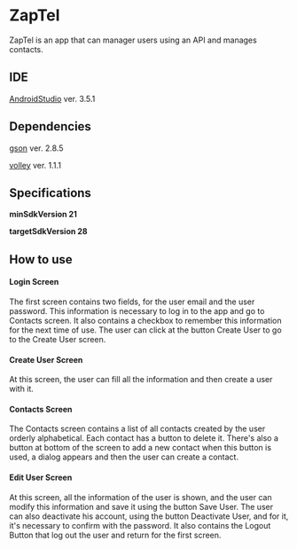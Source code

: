 # ZapTel

ZapTel is an app that can manager users using an API and manages contacts.

## IDE

[AndroidStudio](https://developer.android.com/studio) ver. 3.5.1

## Dependencies

[gson](https://github.com/google/gson) ver. 2.8.5

[volley](https://github.com/google/volley) ver. 1.1.1

## Specifications

**minSdkVersion 21**

**targetSdkVersion 28**

## How to use

#### Login Screen

The first screen contains two fields, for the user email and the user password. This information is necessary to log in to the app and go to Contacts screen.
It also contains a checkbox to remember this information for the next time of use.
The user can click at the button Create User to go to the Create User screen.


#### Create User Screen

At this screen, the user can fill all the information and then create a user with it.


#### Contacts Screen

The Contacts screen contains a list of all contacts created by the user orderly alphabetical.
Each contact has a button to delete it.
There's also a button at bottom of the screen to add a new contact when this button is used, a dialog appears and then the user can create a contact.


#### Edit User Screen

At this screen, all the information of the user is shown, and the user can modify this information and save it using the button Save User.
The user can also deactivate his account, using the button Deactivate User, and for it, it's necessary to confirm with the password.
It also contains the Logout Button that log out the user and return for the first screen.
